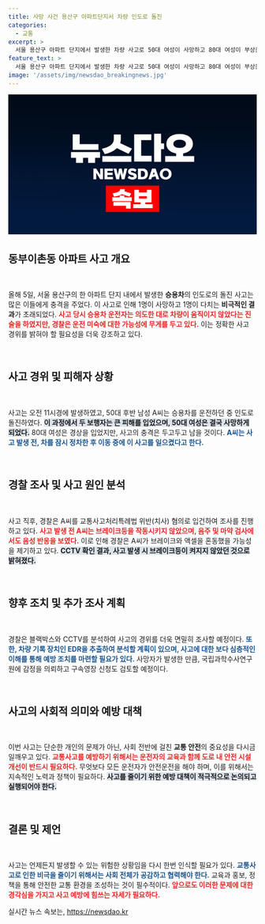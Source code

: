 ```yaml
---
title: 사망 사건 용산구 아파트단지서 차량 인도로 돌진
categories:
  - 교통
excerpt: >
  서울 용산구 아파트 단지에서 발생한 차량 사고로 50대 여성이 사망하고 80대 여성이 부상을 입었다. 운전자는 의도대로 차가 움직이지 않았다고 진술했지만, 경찰은 운전 미숙 가능성에 무게를 두고 조사 중이다. 사고 경위에 대한 자세한 분석이 진행될 예정이다.
feature_text: >
  서울 용산구 아파트 단지에서 발생한 차량 사고로 50대 여성이 사망하고 80대 여성이 부상을 입었다. 운전자는 의도대로 차가 움직이지 않았다고 진술했지만, 경찰은 운전 미숙 가능성에 무게를 두고 조사 중이다. 사고 경위에 대한 자세한 분석이 진행될 예정이다.
image: '/assets/img/newsdao_breakingnews.jpg'
---
```


<p><img src="/assets/img/newsdao_breakingnews.jpg" alt="ranknews 속보" /></p>

<h2 data-ke-size="size26">동부이촌동 아파트 사고 개요</h2>

<p data-ke-size="size16">&nbsp;</p>

<p>올해 5일, 서울 용산구의 한 아파트 단지 내에서 발생한 <b>승용차</b>의 인도로의 돌진 사고는 많은 이들에게 충격을 주었다. 이 사고로 인해 1명이 사망하고 1명이 다치는 <b>비극적인 결과</b>가 초래되었다. <b><span style="color: #ee2323;">사고 당시 승용차 운전자는 의도한 대로 차량이 움직이지 않았다는 진술을 하였지만, 경찰은 운전 미숙에 대한 가능성에 무게를 두고 있다.</span></b> 이는 정확한 사고 경위를 밝혀야 할 필요성을 더욱 강조하고 있다. </p>

<p data-ke-size="size16">&nbsp;</p>

<h2 data-ke-size="size26">사고 경위 및 피해자 상황</h2>

<p data-ke-size="size16">&nbsp;</p>

<p>사고는 오전 11시경에 발생하였고, 50대 후반 남성 A씨는 승용차를 운전하던 중 인도로 돌진하였다. <b><span style="background-color: #21538527;">이 과정에서 두 보행자는 큰 피해를 입었으며, 50대 여성은 결국 사망하게 되었다.</span></b> 80대 여성은 경상을 입었지만, 사고의 충격은 두고두고 남을 것이다. <b><span style="color: #1a5490;">A씨는 사고 발생 전, 차를 잠시 정차한 후 이동 중에 이 사고를 일으켰다고 한다.</span></b></p>

<p data-ke-size="size16">&nbsp;</p>

<h2 data-ke-size="size26">경찰 조사 및 사고 원인 분석</h2>

<p data-ke-size="size16">&nbsp;</p>

<p>사고 직후, 경찰은 A씨를 교통사고처리특례법 위반(치사) 혐의로 입건하여 조사를 진행하고 있다. <b><span style="color: #ee2323;">사고 발생 전 A씨는 브레이크등을 작동시키지 않았으며, 음주 및 마약 검사에서도 음성 반응을 보였다.</span></b> 이로 인해 경찰은 A씨가 브레이크와 액셀을 혼동했을 가능성을 제기하고 있다. <b><span style="background-color: #21538527;">CCTV 확인 결과, 사고 발생 시 브레이크등이 켜지지 않았던 것으로 밝혀졌다.</span></b></p>

<p data-ke-size="size16">&nbsp;</p>

<h2 data-ke-size="size26">향후 조치 및 추가 조사 계획</h2>

<p data-ke-size="size16">&nbsp;</p>

<p>경찰은 블랙박스와 CCTV를 분석하여 사고의 경위를 더욱 면밀히 조사할 예정이다. <b><span style="color: #1a5490;">또한, 차량 기록 장치인 EDR을 추출하여 분석할 계획이 있으며, 사고에 대한 보다 심층적인 이해를 통해 예방 조치를 마련할 필요가 있다.</span></b> 사망자가 발생한 만큼, 국립과학수사연구원에 감정을 의뢰하고 구속영장 신청도 검토할 예정이다.</p>

<p data-ke-size="size16">&nbsp;</p>

<h2 data-ke-size="size26">사고의 사회적 의미와 예방 대책</h2>

<p data-ke-size="size16">&nbsp;</p>

<p>이번 사고는 단순한 개인의 문제가 아닌, 사회 전반에 걸친 <b>교통 안전</b>의 중요성을 다시금 일깨우고 있다. <b><span style="color: #ee2323;">교통사고를 예방하기 위해서는 운전자의 교육과 함께 도로 내 안전 시설 개선이 반드시 필요하다.</span></b> 무엇보다 모든 운전자가 안전운전을 해야 하며, 이를 위해서는 지속적인 노력과 정책이 필요하다. <b><span style="background-color: #21538527;">사고를 줄이기 위한 예방 대책이 적극적으로 논의되고 실행되어야 한다.</span></b></p>

<p data-ke-size="size16">&nbsp;</p>

<h2 data-ke-size="size26">결론 및 제언</h2>

<p data-ke-size="size16">&nbsp;</p>

<p>사고는 언제든지 발생할 수 있는 위험한 상황임을 다시 한번 인식할 필요가 있다. <b><span style="color: #1a5490;">교통사고로 인한 비극을 줄이기 위해서는 사회 전체가 공감하고 협력해야 한다.</span></b> 교육과 홍보, 정책을 통해 안전한 교통 환경을 조성하는 것이 필수적이다. <b><span style="color: #ee2323;">앞으로도 이러한 문제에 대한 경각심을 가지고 사고 예방에 힘쓰는 자세가 필요하다.</span></b></p>
실시간 뉴스 속보는, <a href="https://newsdao.kr" rel="dofollow">https://newsdao.kr</a>


